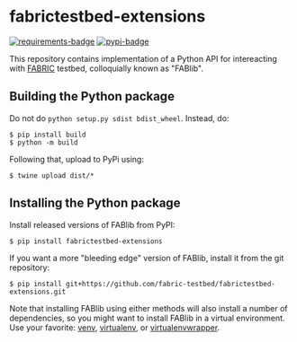 # fabrictestbed-extensions

[![requirements-badge]][requirements] [![pypi-badge]][pypy]

This repository contains implementation of a Python API for
intereacting with [FABRIC][fabric] testbed, colloquially known as
"FABlib".

## Building the Python package

Do not do `python setup.py sdist bdist_wheel`. Instead, do:

```console
$ pip install build
$ python -m build
```

Following that, upload to PyPi using:

```console
$ twine upload dist/*
```

## Installing the Python package

Install released versions of FABlib from PyPI:

```console
$ pip install fabrictestbed-extensions
```

If you want a more "bleeding edge" version of FABlib, install it from
the git repository:


```console
$ pip install git+https://github.com/fabric-testbed/fabrictestbed-extensions.git
```

Note that installing FABlib using either methods will also install a
number of dependencies, so you might want to install FABlib in a
virtual environment.  Use your favorite: [venv], [virtualenv], or
[virtualenvwrapper].


<!-- Badges -->

[requirements]: https://requires.io/github/fabric-testbed/fabrictestbed-extensions/requirements/?branch=main
[requirements-badge]: https://requires.io/github/fabric-testbed/fabrictestbed-extensions/requirements.svg?branch=main (Requirements Status)

[pypy]: https://pypi.org/project/fabrictestbed-extensions/
[pypi-badge]: https://img.shields.io/pypi/v/fabrictestbed-extensions?style=plastic (PyPI)

[fabric]: https://fabric-testbed.net/

[venv]: https://docs.python.org/3/library/venv.html
[virtualenv]: https://virtualenv.pypa.io/en/latest/
[virtualenvwrapper]: https://virtualenvwrapper.readthedocs.io/en/latest/
